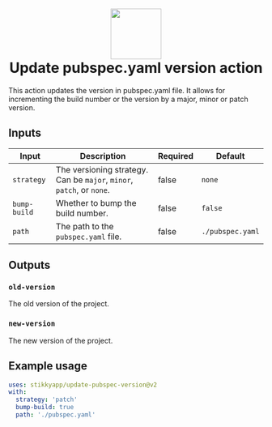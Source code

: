 <h1 align="center">
    <a href="https://stikky.co/">
        <img width=100 src="https://avatars.githubusercontent.com/u/99006953">
    </a>
    <br>
    Update pubspec.yaml version action
</h1>

This action updates the version in pubspec.yaml file. It allows for incrementing the build number or the version by a major, minor or patch version.

## Inputs

| Input         | Description                                                           | Required | Default          |
|---------------|-----------------------------------------------------------------------|----------|------------------|
| `strategy`    | The versioning strategy. Can be `major`, `minor`, `patch`, or `none`. | false    | `none`           |
| `bump-build`  | Whether to bump the build number.                                     | false    | `false`          |
| `path`        | The path to the `pubspec.yaml` file.                                  | false    | `./pubspec.yaml` |

## Outputs

### `old-version`

The old version of the project.

### `new-version`

The new version of the project.

## Example usage

```yaml
uses: stikkyapp/update-pubspec-version@v2
with:
  strategy: 'patch'
  bump-build: true
  path: './pubspec.yaml'
```